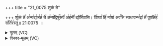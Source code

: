 +++
title = "21_0075 शुक्रं ते"

+++
शु꣣क्रं ते꣢ अ꣣न्य꣡द्य꣢ज꣣तं꣡ ते꣢ अ꣣न्य꣡द्विषु꣢꣯रूपे꣣ अ꣡ह꣢नी꣣ द्यौ꣡रि꣢वासि। वि꣢श्वा꣣ हि꣢ मा꣣या꣡ अव꣢꣯सि स्वधावन्भ꣣द्रा꣡ ते꣢ पूषन्नि꣣ह꣢ रा꣣ति꣡र꣢स्तु॥ 21:0075 ॥

<details><summary>मूलम् (VC)</summary>

शु꣣क्रं ते꣢ अ꣣न्य꣡द्य꣢ज꣣तं꣡ ते꣢ अ꣣न्य꣡द्वि꣢꣯षुरूपे꣣ अ꣡ह꣢नी꣣ द्यौ꣡रि꣢वासि । वि꣢श्वा꣣ हि꣢ मा꣣या꣡ अव꣢꣯सि स्वधावन्भ꣣द्रा꣡ ते꣢ पूषन्नि꣣ह꣢ रा꣣ति꣡र꣢स्तु ॥७५॥
</details>

<details><summary>विस्वर-मूलम् (VC)</summary>

शुक्रं ते अन्यद्यजतं ते अन्यद्विषुरूपे अहनी द्यौरिवासि । विश्वा हि माया अवसि स्वधावन्भद्रा ते पूषन्निह रातिरस्तु ॥७५॥
</details>